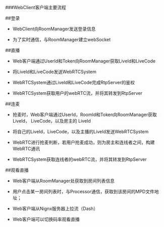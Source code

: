 ###WebClient客户端主要流程

##登录

- WebClient向RoomManager发送登录信息

- 为了实时通信，与RoomManager建立webSocket

##直播

- Web客户端通过UserId和Token向RoomManager获取LiveId和LiveCode

- 将LiveId和LiveCode发送WebRTCSystem

- WebRTCSystem通过LiveId和LiveCode完成RtpServer的鉴权

- WebRTCSystem获取用户的webRTC流，并将其转发到RtpServer

##连麦

- 抢麦时，Web客户端通过UserId，RoomId和Token向RoomManager获取LiveId，
LiveCode，以及房主的 LiveId

- 将自己的LiveId，LiveCode，以及主播的LiveId发送WebRTCSystem

- WebRTC进行抢麦判断，若用户抢麦成功，则为房主和连线者之间，构建WebRTC通讯

- WebRTCSystem获取连线者的webRTC流，并将其转发到RtpServer

##观看直播

- Web客户端从RoomManager处获取到房间列表信息

- 用户点击某一房间列表时，与Processor通信，获取到该房间的MPD文件地址；

- Web客户端从Nignx服务器上拉流（Dash）

- Web客户端可以切换码率观看直播
